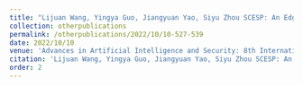 ```yaml
---
title: "Lijuan Wang, Yingya Guo, Jiangyuan Yao, Siyu Zhou SCESP: An Edge Server Placement Method Based on Spectral Clustering in Mobile Edge Computing."
collection: otherpublications
permalink: /otherpublications/2022/10/10-527-539
date: 2022/10/10
venue: 'Advances in Artificial Intelligence and Security: 8th International Conference on Artificial Intelligence and Security, ICAIS 2022, Qinghai, China, July 15-20, 2022, Proceedings, Part II. Cham: Springer International Publishing. '
citation: 'Lijuan Wang, Yingya Guo, Jiangyuan Yao, Siyu Zhou SCESP: An Edge Server Placement Method Based on Spectral Clustering in Mobile Edge Computing, Advances in Artificial Intelligence and Security: 8th International Conference on Artificial Intelligence and Security, ICAIS 2022, Qinghai, China, July 15-20, 2022, Proceedings, Part II. Cham: Springer International Publishing , 2022: 527-539'
order: 2
---
```

